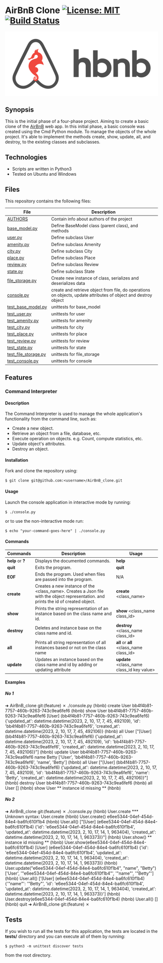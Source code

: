 # AirBnB Clone [![License: MIT](https://img.shields.io/badge/License-MIT-yellow.svg)](https://github.com/sekaycee/AirBnB_clone/blob/master/LICENSE) [![Build Status](https://travis-ci.org/sekaycee/AirBnB_clone.svg?branch=master)](https://travis-ci.org/sekaycee/AirBnB_clone)
![HBnB](./hbnb.png)

## Synopsis
This is the initial phase of a four-phase project. Aiming to create a basic clone of the [AirBnB](https://airbnb.com) web app. In this initial phase, a basic console was created using the Cmd Python module. To manage the objects of the whole project. It's able to implement the methods create, show, update, all, and destroy, to the existing classes and subclasses.

## Technologies
* Scripts are written in Python3
* Tested on Ubuntu and Windows

## Files
This repository contains the following files:

|   **File**   |   **Description**   |
| -------------- | --------------------- |
|[AUTHORS](./AUTHORS) | Contain info about authors of the project |
|[base_model.py](./models/base_model.py) | Define BaseModel class (parent class), and methods |
|[user.py](./models/user.py) | Define subclass User |
|[amenity.py](./models/amenity.py) | Define subclass Amenity |
|[city.py](./models/city.py)| Define subclass City |
|[place.py](./models/place.py)| Define subclass Place |
|[review.py](./models/review.py) | Define subclass Review |
|[state.py](./models/state.py) | Define subclass State |
|[file_storage.py](./models/engine/file_storage.py) | Create new instance of class, serializes and deserializes data |
|[console.py](./console.py) | create and retrieve object from file, do operations on objects, update attributes of object and destroy object |
|[test_base_model.py](./tests/test_models/test_base_model.py) | unittests for base_model |
|[test_user.py](./tests/test_models/test_user.py) | unittests for user |
|[test_amenity.py](./tests/test_models/test_amenity.py) | unittests for amenity |
|[test_city.py](./tests/test_models/test_city.py) | unittests for city |
|[test_place.py](./tests/test_models/test_place.py) | unittests for place |
|[test_review.py](./tests/test_models/test_review.py) | unittests for review |
|[test_state.py](./tests/test_models/test_state.py) | unittests for state |
|[test_file_storage.py](./tests/test_models/test_engine/test_file_storage.py) | unittests for file_storage |
|[test_console.py](./tests/test_console.py) | unittests for console |

## Features
### Command Interpreter
#### Description
The Command Interpreter is used to manage the whole application's functionality from the command line, such as:
+ Create a new object.
+ Retrieve an object from a file, database, etc.
+ Execute operation on objects. e.g. Count, compute statistics, etc.
+ Update object's attributes.
+ Destroy an object.

#### Installation
Fork and clone the repository using:

```$ git clone git@github.com:<username>/AirBnB_clone.git```

#### Usage
Launch the console application in interactive mode by running:

```$ ./console.py ```

or to use the non-interactive mode run:

```$ echo "your-command-goes-here" | ./console.py ```

#### Commands
| Commands | Description | Usage |
| -------- | ----------- | ----- |
| **help** or **?**| Displays the documented commands. | **help** |
| **quit**     | Exits the program. | **quit** |
| **EOF**      | Ends the program. Used when files are passed into the program. | N/A |
| **create**  | Creates a new instance of the \<class_name\>. Creates a Json file with the object representation. and prints the id of created object. | **create** \<class_name\> |
| **show**    | Prints the string representation of an instance based on the class name and id. | **show** \<class_name class_id\> |
| **destroy** | Deletes and instance base on the class name and id. | **destroy** \<class_name class_id\> |
| **all** | Prints all string representation of all instances based or not on the class name | **all** or **all** \<class_name class_id\> |
| **update** | Updates an instance based on the class name and id by adding or updating attribute | **update** \<class_name class_id key value\> |

#### Examples
##### No 1
➜  AirBnB_clone git:(feature) ✗ ./console.py
(hbnb) create User
bb4f4b81-7757-460b-9263-743c9ea6fef6
(hbnb) show User bb4f4b81-7757-460b-9263-743c9ea6fef6
[User] (bb4f4b81-7757-460b-9263-743c9ea6fef6) {'updated_at': datetime.datetime(2023, 2, 10, 17, 7, 45, 492109), 'id': 'bb4f4b81-7757-460b-9263-743c9ea6fef6', 'created_at': datetime.datetime(2023, 2, 10, 17, 7, 45, 492106)}
(hbnb) all User
["[User] (bb4f4b81-7757-460b-9263-743c9ea6fef6) {'updated_at': datetime.datetime(2023, 2, 10, 17, 7, 45, 492109), 'id': 'bb4f4b81-7757-460b-9263-743c9ea6fef6', 'created_at': datetime.datetime(2023, 2, 10, 17, 7, 45, 492106)}"]
(hbnb) update User bb4f4b81-7757-460b-9263-743c9ea6fef6 name Betty
['User', 'bb4f4b81-7757-460b-9263-743c9ea6fef6', 'name', 'Betty']
(hbnb) all User
["[User] (bb4f4b81-7757-460b-9263-743c9ea6fef6) {'updated_at': datetime.datetime(2023, 2, 10, 17, 7, 45, 492109), 'id': 'bb4f4b81-7757-460b-9263-743c9ea6fef6', 'name': 'Betty', 'created_at': datetime.datetime(2023, 2, 10, 17, 7, 45, 492106)}"]
(hbnb) destroy User bb4f4b81-7757-460b-9263-743c9ea6fef6
(hbnb) all User
[]
(hbnb) show User
** instance id missing **
(hbnb)

##### No 2
➜  AirBnB_clone git:(feature) ✗ ./console.py
(hbnb) User.create
*** Unknown syntax: User.create
(hbnb) User.create()
e6ee5344-04ef-454d-84e4-ba6fc610f1b4
(hbnb) User.all()
["[User] (e6ee5344-04ef-454d-84e4-ba6fc610f1b4) {'id': 'e6ee5344-04ef-454d-84e4-ba6fc610f1b4', 'updated_at': datetime.datetime(2023, 2, 10, 17, 14, 1, 963404), 'created_at': datetime.datetime(2023, 2, 10, 17, 14, 1, 963373)}"]
(hbnb) User.show()
** instance id missing **
(hbnb) User.show(e6ee5344-04ef-454d-84e4-ba6fc610f1b4)
[User] (e6ee5344-04ef-454d-84e4-ba6fc610f1b4) {'id': 'e6ee5344-04ef-454d-84e4-ba6fc610f1b4', 'updated_at': datetime.datetime(2023, 2, 10, 17, 14, 1, 963404), 'created_at': datetime.datetime(2023, 2, 10, 17, 14, 1, 963373)}
(hbnb) User.update("e6ee5344-04ef-454d-84e4-ba6fc610f1b4", "name", "Betty")
['User', '"e6ee5344-04ef-454d-84e4-ba6fc610f1b4"', '"name"', '"Betty"']
(hbnb) User.all()
['[User] (e6ee5344-04ef-454d-84e4-ba6fc610f1b4) {\'"name"\': \'"Betty"\', \'id\': \'e6ee5344-04ef-454d-84e4-ba6fc610f1b4\', \'updated_at\': datetime.datetime(2023, 2, 10, 17, 14, 1, 963404), \'created_at\': datetime.datetime(2023, 2, 10, 17, 14, 1, 963373)}']
(hbnb) User.destroy(e6ee5344-04ef-454d-84e4-ba6fc610f1b4)
(hbnb) User.all()
[]
(hbnb) quit
➜  AirBnB_clone git:(feature) ✗

## Tests
If you wish to run all the tests for this application,  the tests are located in the **tests/** directory and you can execute all of them by running:

```$ python3 -m unittest discover tests ```

from the root directory.
